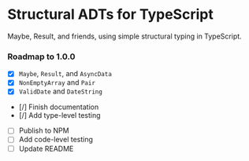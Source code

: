 # Structural ADTs for TypeScript

Maybe, Result, and friends, using simple structural typing in TypeScript.

### Roadmap to 1.0.0
- [x] `Maybe`, `Result`, and `AsyncData`
- [x] `NonEmptyArray` and `Pair`
- [x] `ValidDate` and `DateString`
- [/] Finish documentation
- [/] Add type-level testing
- [ ] Publish to NPM
- [ ] Add code-level testing
- [ ] Update README
